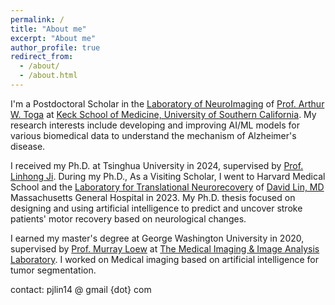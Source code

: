 ```yaml
---
permalink: /
title: "About me"
excerpt: "About me"
author_profile: true
redirect_from: 
  - /about/
  - /about.html
---
```


I'm a Postdoctoral Scholar in the [Laboratory of NeuroImaging](https://loni.usc.edu/) of [Prof. Arthur W. Toga](https://keck.usc.edu/faculty-search/arthur-w-toga/) at [Keck School of Medicine, University of Southern California](https://keck.usc.edu/). My research interests include developing and improving AI/ML models for various biomedical data to understand the mechanism of Alzheimer's disease.

I received my Ph.D. at Tsinghua University in 2024, supervised by [Prof. Linhong Ji](https://www.me.tsinghua.edu.cn/en/info/1051/1325.htm). During my Ph.D., As a Visiting Scholar, I went to Harvard Medical School and the [Laboratory for Translational Neurorecovery](https://ltnr.mgh.harvard.edu/) of [David Lin, MD](https://www.massgeneral.org/doctors/20937/david-lin) Massachusetts General Hospital in 2023. My Ph.D. thesis focused on designing and using artificial intelligence to predict and uncover stroke patients' motor recovery based on neurological changes. 

I earned my master's degree at George Washington University in 2020, supervised by [Prof. Murray Loew](https://bme.engineering.gwu.edu/murray-loew) at [The Medical Imaging & Image Analysis Laboratory](https://loewlab.seas.gwu.edu/). I worked on Medical imaging based on artificial intelligence for tumor segmentation.

contact: pjlin14 @ gmail {dot} com
